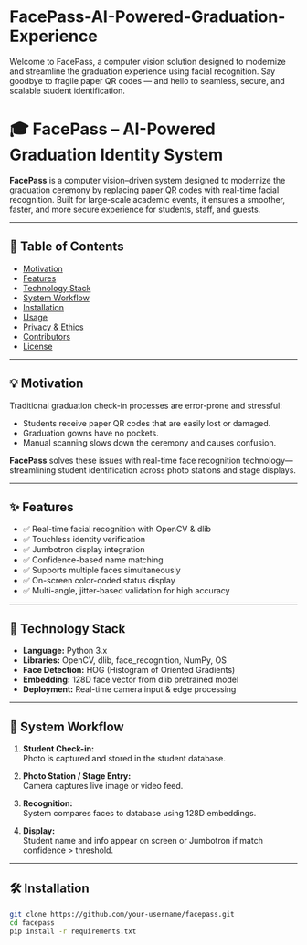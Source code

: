 # FacePass-AI-Powered-Graduation-Experience
Welcome to FacePass, a computer vision solution designed to modernize and streamline the graduation experience using facial recognition. Say goodbye to fragile paper QR codes — and hello to seamless, secure, and scalable student identification.

# 🎓 FacePass – AI-Powered Graduation Identity System

**FacePass** is a computer vision–driven system designed to modernize the graduation ceremony by replacing paper QR codes with real-time facial recognition. Built for large-scale academic events, it ensures a smoother, faster, and more secure experience for students, staff, and guests.

---

## 📌 Table of Contents

- [Motivation](#motivation)
- [Features](#features)
- [Technology Stack](#technology-stack)
- [System Workflow](#system-workflow)
- [Installation](#installation)
- [Usage](#usage)
- [Privacy & Ethics](#privacy--ethics)
- [Contributors](#contributors)
- [License](#license)

---

## 💡 Motivation

Traditional graduation check-in processes are error-prone and stressful:
- Students receive paper QR codes that are easily lost or damaged.
- Graduation gowns have no pockets.
- Manual scanning slows down the ceremony and causes confusion.

**FacePass** solves these issues with real-time face recognition technology—streamlining student identification across photo stations and stage displays.

---

## ✨ Features

- ✅ Real-time facial recognition with OpenCV & dlib
- ✅ Touchless identity verification
- ✅ Jumbotron display integration
- ✅ Confidence-based name matching
- ✅ Supports multiple faces simultaneously
- ✅ On-screen color-coded status display
- ✅ Multi-angle, jitter-based validation for high accuracy

---

## 🧠 Technology Stack

- **Language:** Python 3.x  
- **Libraries:** OpenCV, dlib, face_recognition, NumPy, OS  
- **Face Detection:** HOG (Histogram of Oriented Gradients)  
- **Embedding:** 128D face vector from dlib pretrained model  
- **Deployment:** Real-time camera input & edge processing

---

## 🔁 System Workflow

1. **Student Check-in:**  
   Photo is captured and stored in the student database.

2. **Photo Station / Stage Entry:**  
   Camera captures live image or video feed.

3. **Recognition:**  
   System compares faces to database using 128D embeddings.

4. **Display:**  
   Student name and info appear on screen or Jumbotron if match confidence > threshold.

---

## 🛠️ Installation

```bash
git clone https://github.com/your-username/facepass.git
cd facepass
pip install -r requirements.txt
